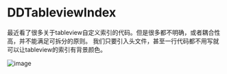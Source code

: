 # DDTableviewIndex
最近看了很多关于tableview自定义索引的代码。但是很多都不明确，或者耦合性高，并不能满足可拆分的原则。
我们只要引入头文件，甚至一行代码都不用写就可以让tableview的索引有背景颜色。

![image](http://github.com/itmyhome2013/readme_add_pic/raw/master/images_folder/UITableviewIndexDemo.gif)

